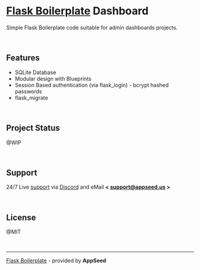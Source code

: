 # [Flask Boilerplate](https://appseed.us/boilerplate-code/flask-boilerplate) Dashboard

Simple Flask Boilerplate code suitable for admin dashboards projects. 

<br />

## Features

- SQLite Database
- Modular design with Blueprints
- Session Based authentication (via flask_login) - bcrypt hashed passwords 
- flask_migrate

<br />

## Project Status

@WIP

<br />

## Support

24/7 Live [support](appseed.us/support) via [Discord](https://discord.gg/fZC6hup) and eMail **< support@appseed.us >**

<br />

## License

@MIT

<br />

---
[Flask Boilerplate](https://appseed.us/boilerplate-code/flask-boilerplate) - provided by **AppSeed**

